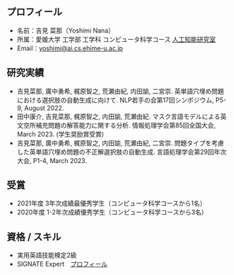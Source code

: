 ## プロフィール
- 名前：吉見 菜那（Yoshimi Nana）
- 所属：愛媛大学 工学部 工学科 コンピュータ科学コース [人工知能研究室](https://sites.google.com/view/ehime-nlp/)
- Email：yoshimi@ai.cs.ehime-u.ac.jp

## 研究実績
- 吉見菜那, 廣中勇希, 梶原智之, 荒瀬由紀, 内田諭, 二宮崇. 英単語穴埋め問題における選択肢の自動生成に向けて. NLP若手の会第17回シンポジウム, P5-9, August 2022.
- 田中康介, 吉見菜那, 梶原智之, 内田諭, 荒瀬由紀. マスク言語モデルによる英文空所補充問題の解答能力に関する分析. 情報処理学会第85回全国大会, March 2023. (学生奨励賞受賞)
- 吉見菜那, 廣中勇希, 梶原智之, 内田諭, 荒瀬由紀, 二宮崇. 問題タイプを考慮した英単語穴埋め問題の不正解選択肢の自動生成. 言語処理学会第29回年次大会, P1-4, March 2023.

## 受賞
- 2021年度 3年次成績最優秀学生（コンピュータ科学コースから1名）
- 2020年度 1-2年次成績優秀学生（コンピュータ科学コースから3名）

## 資格 / スキル
- 実用英語技能検定2級
- SIGNATE Expert　[プロフィール](https://signate.jp/users/80938)


<!--
**YoshimiNana/YoshimiNana** is a ✨ _special_ ✨ repository because its `README.md` (this file) appears on your GitHub profile.

Here are some ideas to get you started:

- 🔭 I’m currently working on ...
- 🌱 I’m currently learning ...
- 👯 I’m looking to collaborate on ...
- 🤔 I’m looking for help with ...
- 💬 Ask me about ...
- 📫 How to reach me: ...
- 😄 Pronouns: ...
- ⚡ Fun fact: ...
-->
